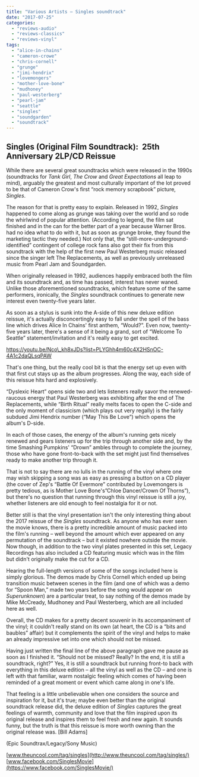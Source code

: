 ```yaml
---
title: "Various Artists – Singles soundtrack"
date: "2017-07-25"
categories: 
  - "reviews-audio"
  - "reviews-classics"
  - "reviews-vinyl"
tags: 
  - "alice-in-chains"
  - "cameron-crowe"
  - "chris-cornell"
  - "grunge"
  - "jimi-hendrix"
  - "lovemongers"
  - "mother-love-bone"
  - "mudhoney"
  - "paul-westerberg"
  - "pearl-jam"
  - "seattle"
  - "singles"
  - "soundgarden"
  - "soundtrack"
---
```


## Singles (Original Film Soundtrack):  25th Anniversary 2LP/CD Reissue

While there are several great soundtracks which were released in the 1990s (soundtracks for _Tank Girl_, _The Crow_ and _Great Expectations_ all leap to mind), arguably the greatest and most culturally important of the lot proved to be that of Cameron Crow's first “rock memory scrapbook” picture, _Singles_.

The reason for that is pretty easy to explain. Released in 1992, _Singles_ happened to come along as grunge was taking over the world and so rode the whirlwind of popular attention. (According to legend, the film sat finished and in the can for the better part of a year because Warner Bros. had no idea what to do with it, but as soon as grunge broke, they found the marketing tactic they needed.) Not only that, the “still-more-underground-identified” contingent of college rock fans also got their fix from this soundtrack with the help of the first new Paul Westerberg music released since the singer left The Replacements, as well as previously unreleased music from Pearl Jam and Soundgarden.

When originally released in 1992, audiences happily embraced both the film and its soundtrack and, as time has passed, interest has never waned. Unlike those aforementioned soundtracks, which feature some of the same performers, ironically, the _Singles_ soundtrack continues to generate new interest even twenty-five years later.

As soon as a stylus is sunk into the A-side of this new deluxe edition reissue, it's actually disconcertingly easy to fall under the spell of the bass line which drives Alice In Chains' first anthem, “Would?”. Even now, twenty-five years later, there's a sense of it being a grand, sort of “Welcome To Seattle” statement/invitation and it's really easy to get excited.

https://youtu.be/Nco\_kh8xJDs?list=PLYGhh4m60c4X2HSnOC-4A1c2daQLsqPAW

That's one thing, but the really cool bit is that the energy set up even with that first cut stays up as the album progresses. Along the way, each side of this reissue hits hard and explosively.

“Dyslexic Heart” opens side two and lets listeners really savor the renewed-raucous energy that Paul Westerberg was exhibiting after the end of The Replacements, while “Birth Ritual” really melts faces to open the C-side and the only moment of classicism (which plays out very regally) is the fairly subdued Jimi Hendrix number (“May This Be Love”) which opens the album's D-side.

In each of those cases, the energy of the album's running gets nicely renewed and gears listeners up for the trip through another side and, by the time Smashing Pumpkins' “Drown” ambles through to complete the journey, those who have gone front-to-back with the set might just find themselves ready to make another trip through it.

That is not to say there are no lulls in the running of the vinyl where one may wish skipping a song was as easy as pressing a button on a CD player (the cover of Zep's “Battle Of Evermore” contributed by Lovemongers is pretty tedious, as is Mother Love Bone's”Chloe Dancer/Crown Of Thorns”), but there's no question that running through this vinyl reissue is still a joy, whether listeners are old enough to feel nostalgia for it or not.

Better still is that the vinyl presentation isn't the only interesting thing about the 2017 reissue of the _Singles_ soundtrack. As anyone who has ever seen the movie knows, there is a pretty incredible amount of music packed into the film's running – well beyond the amount which ever appeared on any permutation of the soundtrack – but it existed nowhere outside the movie. Now though, in addition to the two vinyl plates presented in this set, Legacy Recordings has also included a CD featuring music which was in the film but didn't originally make the cut for a CD.

Hearing the full-length versions of some of the songs included here is simply glorious. The demos made by Chris Cornell which ended up being transition music between scenes in the film (and one of which was a demo for “Spoon Man,” made two years before the song would appear on _Superunknown_) are a particular treat, to say nothing of the demos made by Mike McCready, Mudhoney and Paul Westerberg, which are all included here as well.

Overall, the CD makes for a pretty decent souvenir in its accompaniment of the vinyl; it couldn't really stand on its own (at heart, the CD is a “bits and baubles” affair) but it complements the spirit of the vinyl and helps to make an already impressive set into one which should not be missed.

Having just written the final line of the above paragraph gave me pause as soon as I finished it. “Should not be missed? Really? In the end, it is still a soundtrack, right?” Yes, it is still a soundtrack but running front-to back with everything in this deluxe edition – all the vinyl as well as the CD – and one is left with that familiar, warm nostalgic feeling which comes of having been reminded of a great moment or event which came along in one's life.

That feeling is a little unbelievable when one considers the source and inspiration for it, but it's true; maybe even better than the original soundtrack release did, the deluxe edition of _Singles_ captures the great feelings of warmth, community and love that the film inspired upon its original release and inspires them to feel fresh and new again. It sounds funny, but the truth is that this reissue is more worth owning than the original release was. \[Bill Adams\]

(Epic Soundtrax/Legacy/Sony Music)

[www.theuncool.com/tag/singles](http://www.theuncool.com/tag/singles/) [www.facebook.com/SinglesMovie](https://www.facebook.com/SinglesMovie/)
